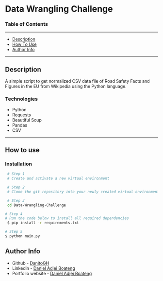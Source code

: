 # Data Wrangling Challenge

<!-- ### `yarn start` -->
### Table of Contents
---
- [Description](#description)
- [How To Use](#how-to-use)
- [Author Info](#author-info)
---

## Description
 A simple script to get normalized CSV data file of Road Safety Facts and Figures in the EU from Wikipedia using the Python language.
 
### Technologies
- Python
- Requests
- Beautiful Soup
- Pandas
- CSV
---

## How to use

### Installation


```bash
 # Step 1
 # Create and activate a new virtual environment

 # Step 2
 # Clone the git repository into your newly created virtual environment

 # Step 3
 cd Data-Wrangling-Challenge

# Step 4
# Run the code below to install all required dependencies
 $ pip install -r requirements.txt

# Step 5
$ python main.py

````

## Author Info
- Github - [DanitoGH](https://github.com/DanitoGH)
- Linkedin - [Daniel Adjei Boateng](https://www.linkedin.com/in/daniel-adjei-boateng-3a8054177/)
- Portfolio website - [Daniel Adjei Boateng](https://danielboateng.herokuapp.com/)